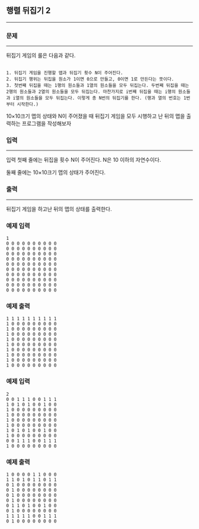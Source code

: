 ## 행렬 뒤집기 2
***
### 문제
***
뒤집기 게임의 룰은 다음과 같다.

```

1. 뒤집기 게임을 진행할 맵과 뒤집기 횟수 N이 주어진다.
2. 뒤집기 행위는 뒤집을 원소가 1이면 0으로 만들고, 0이면 1로 만든다는 뜻이다.
3. 첫번째 뒤집을 때는 1행의 원소들과 1열의 원소들을 모두 뒤집는다. 두번째 뒤집을 때는 2행의 원소들과 2열의 원소들을 모두 뒤집는다. 마찬가지로 i번째 뒤집을 때는 i행의 원소들과 i열의 원소들을 모두 뒤집는다. 이렇게 총 N번의 뒤집기를 한다. (행과 열의 번호는 1번부터 시작한다.)

```

10×10크기 맵의 상태와 N이 주어졌을 때 뒤집기 게임을 모두 시행하고 난 뒤의 맵을 출력하는 프로그램을 작성해보자  

 
### 입력
***
입력 첫째 줄에는 뒤집을 횟수 N이 주어진다. N은 10 이하의 자연수이다.

둘째 줄에는 10×10크기 맵의 상태가 주어진다.  
 
 
### 출력
***
뒤집기 게임을 하고난 뒤의 맵의 상태를 출력한다.

### 예제 입력
```
1
0 0 0 0 0 0 0 0 0 0 
0 0 0 0 0 0 0 0 0 0 
0 0 0 0 0 0 0 0 0 0 
0 0 0 0 0 0 0 0 0 0 
0 0 0 0 0 0 0 0 0 0 
0 0 0 0 0 0 0 0 0 0 
0 0 0 0 0 0 0 0 0 0 
0 0 0 0 0 0 0 0 0 0 
0 0 0 0 0 0 0 0 0 0 
0 0 0 0 0 0 0 0 0 0 
```
### 예제 출력
```
1 1 1 1 1 1 1 1 1 1 
1 0 0 0 0 0 0 0 0 0 
1 0 0 0 0 0 0 0 0 0 
1 0 0 0 0 0 0 0 0 0 
1 0 0 0 0 0 0 0 0 0 
1 0 0 0 0 0 0 0 0 0 
1 0 0 0 0 0 0 0 0 0 
1 0 0 0 0 0 0 0 0 0 
1 0 0 0 0 0 0 0 0 0 
1 0 0 0 0 0 0 0 0 0 
```

### 예제 입력
```
2
0 0 1 1 1 0 0 1 1 1 
1 0 1 0 1 0 0 1 0 0 
1 0 0 0 0 0 0 0 0 0 
1 0 0 0 0 0 0 0 0 0 
1 0 0 0 0 0 0 0 0 0 
1 0 0 0 0 0 0 0 0 0 
1 0 1 0 1 0 0 1 0 0 
1 0 0 0 0 0 0 0 0 0 
0 0 1 1 1 0 0 1 1 1 
1 0 0 0 0 0 0 0 0 0 
```
### 예제 출력
```
1 0 0 0 0 1 1 0 0 0
1 1 0 1 0 1 1 0 1 1
0 1 0 0 0 0 0 0 0 0
0 1 0 0 0 0 0 0 0 0
0 1 0 0 0 0 0 0 0 0
0 1 0 0 0 0 0 0 0 0
0 1 1 0 1 0 0 1 0 0
0 1 0 0 0 0 0 0 0 0
1 1 1 1 1 0 0 1 1 1
0 1 0 0 0 0 0 0 0 0
```

